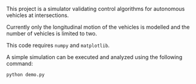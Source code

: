 This project is a simulator validating control algorithms for autonomous vehicles at intersections.

Currently only the longitudinal motion of the vehicles is modelled and the number of vehicles is limited to two.

This code requires `numpy` and `matplotlib`.

A simple simulation can be executed and analyzed using the following command:

    python demo.py

